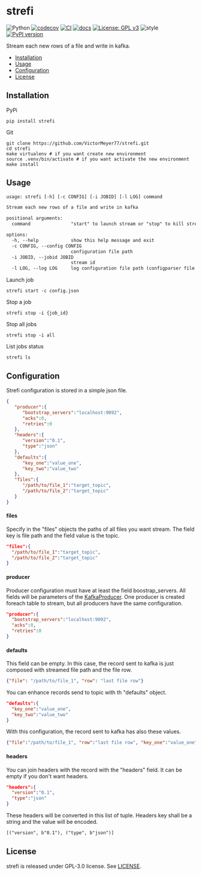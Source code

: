 # strefi

![Python](https://img.shields.io/badge/python-3670A0?style=for-the-badge&logo=python&logoColor=ffdd54)
[![codecov](https://codecov.io/github/VictorMeyer77/strefi/graph/badge.svg?token=MCO1XZI4OO)](https://codecov.io/github/VictorMeyer77/strefi)
[![CI](https://github.com/VictorMeyer77/strefi/actions/workflows/ci.yml/badge.svg)](https://github.com/VictorMeyer77/strefi/actions/workflows/ci.yml)
[![docs](https://readthedocs.org/projects/strefi/badge/?version=latest&style=flat-default)](https://strefi.readthedocs.io)
[![License: GPL v3](https://img.shields.io/badge/License-GPLv3-blue.svg)](https://www.gnu.org/licenses/gpl-3.0)
![style](https://img.shields.io/badge/code%20style-black-000000.svg)
[![PyPI version](https://badge.fury.io/py/strefi.svg)](https://badge.fury.io/py/strefi)

Stream each new rows of a file and write in kafka. 

- [Installation](#installation)
- [Usage](#usage)
- [Configuration](#configuration)
- [License](#license)

## Installation

PyPi

```shell
pip install strefi
```

Git

```shell
git clone https://github.com/VictorMeyer77/strefi.git
cd strefi
make virtualenv # if you want create new environment
source .venv/bin/activate # if you want activate the new environment
make install
```

## Usage

```txt
usage: strefi [-h] [-c CONFIG] [-i JOBID] [-l LOG] command

Stream each new rows of a file and write in kafka

positional arguments:
  command               "start" to launch stream or "stop" to kill stream

options:
  -h, --help            show this help message and exit
  -c CONFIG, --config CONFIG
                        configuration file path
  -i JOBID, --jobid JOBID
                        stream id
  -l LOG, --log LOG     log configuration file path (configparser file format)
```

Launch job

```shell
strefi start -c config.json
```

Stop a job

```shell
strefi stop -i {job_id}
```

Stop all jobs

```shell
strefi stop -i all
```

List jobs status

```shell
strefi ls
```


## Configuration

Strefi configuration is stored in a simple json file.

```json
{
   "producer":{
      "bootstrap_servers":"localhost:9092",
      "acks":0,
      "retries":0
   },
   "headers":{
      "version":"0.1",
      "type":"json"
   },
   "defaults":{
      "key_one":"value_one",
      "key_two":"value_two"
   },
   "files":{
      "/path/to/file_1":"target_topic",
      "/path/to/file_2":"target_topic"
   }
}
```

#### files

Specify in the "files" objects the paths of all files you want stream. The field key is file path and
the field value is the topic.

```json
"files":{
  "/path/to/file_1":"target_topic",
  "/path/to/file_2":"target_topic"
}
```

#### producer

Producer configuration must have at least the field boostrap_servers.
All fields will be parameters of the [KafkaProducer](https://kafka-python.readthedocs.io/en/master/apidoc/KafkaProducer.html).
One producer is created foreach table to stream, but all producers have the same configuration.

```json
"producer":{
  "bootstrap_servers":"localhost:9092",
  "acks":0,
  "retries":0
}
```
#### defaults

This field can be empty. In this case, the record sent to kafka is just composed with streamed file
path and the file row.

```json
{"file": "/path/to/file_1", "row": "last file row"}
```

You can enhance records send to topic with th "defaults" object.

```json
"defaults":{
  "key_one":"value_one",
  "key_two":"value_two"
}
```
With this configuration, the record sent to kafka has also these values.

```json
{"file":"/path/to/file_1", "row":"last file row", "key_one":"value_one","key_two":"value_two"}
```

#### headers

You can join headers with the record with the "headers" field. It can be empty if you don't want
headers.

```json
"headers":{
  "version":"0.1",
  "type":"json"
}
```

These headers will be converted in this list of tuple. Headers key shall be a string and the value
will be encoded.

```txt
[("version", b"0.1"), ("type", b"json")]
```

## License

strefi is released under GPL-3.0 license. See [LICENSE](https://github.com/VictorMeyer77/strefi/blob/main/LICENSE).